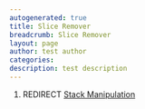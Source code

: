 ```yaml
---
autogenerated: true
title: Slice Remover
breadcrumb: Slice Remover
layout: page
author: test author
categories: 
description: test description
---
```


1.  REDIRECT [Stack Manipulation](Stack_Manipulation "wikilink")
